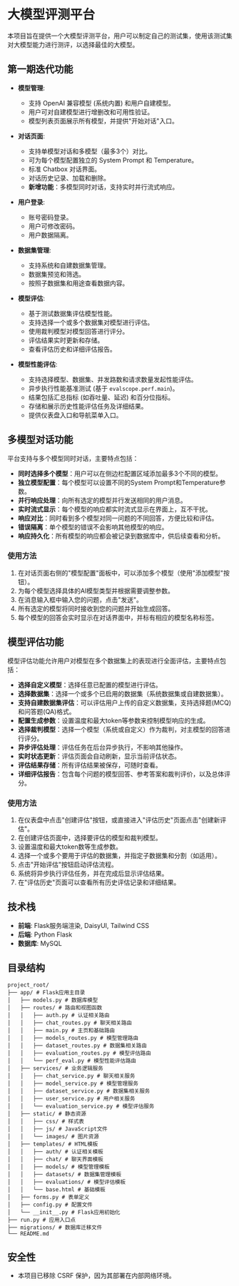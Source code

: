 # 大模型评测平台

本项目旨在提供一个大模型评测平台，用户可以制定自己的测试集，使用该测试集对大模型能力进行测评，以选择最佳的大模型。

## 第一期迭代功能

- **模型管理**:
    - 支持 OpenAI 兼容模型 (系统内置) 和用户自建模型。
    - 用户可对自建模型进行增删改和可用性验证。
    - 模型列表页面展示所有模型，并提供"开始对话"入口。
- **对话页面**:
    - 支持单模型对话和多模型（最多3个）对比。
    - 可为每个模型配置独立的 System Prompt 和 Temperature。
    - 标准 Chatbox 对话界面。
    - 对话历史记录、加载和删除。
    - **新增功能**：多模型同时对话，支持实时并行流式响应。
- **用户登录**:
    - 账号密码登录。
    - 用户可修改密码。
    - 用户数据隔离。
- **数据集管理**:
    - 支持系统和自建数据集管理。
    - 数据集预览和筛选。
    - 按照子数据集和用途查看数据内容。
- **模型评估**:
    - 基于测试数据集评估模型性能。
    - 支持选择一个或多个数据集对模型进行评估。
    - 使用裁判模型对模型回答进行评分。
    - 评估结果实时更新和存储。
    - 查看评估历史和详细评估报告。

- **模型性能评估**:
    - 支持选择模型、数据集、并发路数和请求数量发起性能评估。
    - 异步执行性能基准测试 (基于 `evalscope.perf.main`)。
    - 结果包括汇总指标 (如吞吐量、延迟) 和百分位指标。
    - 存储和展示历史性能评估任务及详细结果。
    - 提供仪表盘入口和导航菜单入口。

## 多模型对话功能

平台支持与多个模型同时对话，主要特点包括：

- **同时选择多个模型**：用户可以在侧边栏配置区域添加最多3个不同的模型。
- **独立模型配置**：每个模型可以设置不同的System Prompt和Temperature参数。
- **并行响应处理**：向所有选定的模型并行发送相同的用户消息。
- **实时流式显示**：每个模型的响应都实时流式显示在界面上，互不干扰。
- **响应对比**：同时看到多个模型对同一问题的不同回答，方便比较和评估。
- **错误隔离**：单个模型的错误不会影响其他模型的响应。
- **响应持久化**：所有模型的响应都会被记录到数据库中，供后续查看和分析。

### 使用方法

1. 在对话页面右侧的"模型配置"面板中，可以添加多个模型（使用"添加模型"按钮）。
2. 为每个模型选择具体的AI模型类型并根据需要调整参数。
3. 在消息输入框中输入您的问题，点击"发送"。
4. 所有选定的模型将同时接收到您的问题并开始生成回答。
5. 每个模型的回答会实时显示在对话界面中，并标有相应的模型名称标签。

## 模型评估功能

模型评估功能允许用户对模型在多个数据集上的表现进行全面评估，主要特点包括：

- **选择自定义模型**：选择任意已配置的模型进行评估。
- **选择数据集**：选择一个或多个已启用的数据集（系统数据集或自建数据集）。
- **支持自建数据集评估**：可以评估用户上传的自定义数据集，支持选择题(MCQ)和问答题(QA)格式。
- **配置生成参数**：设置温度和最大token等参数来控制模型响应的生成。
- **选择裁判模型**：选择一个模型（系统或自定义）作为裁判，对主模型的回答进行评分。
- **异步评估处理**：评估任务在后台异步执行，不影响其他操作。
- **实时状态更新**：评估页面会自动刷新，显示当前评估状态。
- **评估结果存储**：所有评估结果被保存，可随时查看。
- **详细评估报告**：包含每个问题的模型回答、参考答案和裁判评价，以及总体评分。

### 使用方法

1. 在仪表盘中点击"创建评估"按钮，或直接进入"评估历史"页面点击"创建新评估"。
2. 在创建评估页面中，选择要评估的模型和裁判模型。
3. 设置温度和最大token数等生成参数。
4. 选择一个或多个要用于评估的数据集，并指定子数据集和分割（如适用）。
5. 点击"开始评估"按钮启动评估流程。
6. 系统将异步执行评估任务，并在完成后显示评估结果。
7. 在"评估历史"页面可以查看所有历史评估记录和详细结果。

## 技术栈

-   **前端**: Flask服务端渲染, DaisyUI, Tailwind CSS
-   **后端**: Python Flask
-   **数据库**: MySQL

## 目录结构

```
project_root/
├── app/ # Flask应用主目录
│   ├── models.py # 数据库模型
│   ├── routes/ # 路由和视图函数
│   │   ├── auth.py # 认证相关路由
│   │   ├── chat_routes.py # 聊天相关路由
│   │   ├── main.py # 主页和基础路由
│   │   ├── models_routes.py # 模型管理路由
│   │   ├── dataset_routes.py # 数据集相关路由
│   │   ├── evaluation_routes.py # 模型评估路由
│   │   └── perf_eval.py # 模型性能评估路由
│   ├── services/ # 业务逻辑服务
│   │   ├── chat_service.py # 聊天相关服务
│   │   ├── model_service.py # 模型管理服务
│   │   ├── dataset_service.py # 数据集相关服务
│   │   ├── user_service.py # 用户相关服务
│   │   └── evaluation_service.py # 模型评估服务
│   ├── static/ # 静态资源
│   │   ├── css/ # 样式表
│   │   ├── js/ # JavaScript文件
│   │   └── images/ # 图片资源
│   ├── templates/ # HTML模板
│   │   ├── auth/ # 认证相关模板
│   │   ├── chat/ # 聊天界面模板
│   │   ├── models/ # 模型管理模板
│   │   ├── datasets/ # 数据集管理模板
│   │   ├── evaluations/ # 模型评估模板
│   │   └── base.html # 基础模板
│   ├── forms.py # 表单定义
│   ├── config.py # 配置文件
│   └── __init__.py # Flask应用初始化
├── run.py # 应用入口点
├── migrations/ # 数据库迁移文件
└── README.md
```

## 安全性

- 本项目已移除 CSRF 保护，因为其部署在内部网络环境。